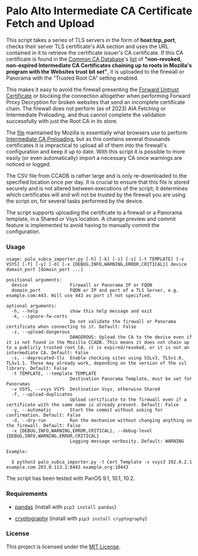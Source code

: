 # Palo Alto Intermediate CA Certificate Fetch and Upload

This script takes a series of TLS servers in the form of **host:tcp_port**, checks their server TLS certificate's AIA section and uses the URL contained in it to retrieve the certificate issuer's CA certificate. If this CA certificate is found in the [Common CA Database](https://www.ccadb.org/)'s [list](https://wiki.mozilla.org/CA/Intermediate_Certificates) of **"non-revoked, non-expired Intermediate CA Certificates chaining up to roots in Mozilla's program with the Websites trust bit set"**, it is uploaded to the firewall or Panorama with the "Trusted Root CA" setting enabled.

This makes it easy to avoid the firewall presenting the [Forward Untrust Certificate](https://docs.paloaltonetworks.com/pan-os/11-0/pan-os-admin/decryption/decryption-concepts/keys-and-certificates-for-decryption-policies) or blocking the connection altogether when performing Forward Proxy Decryption for broken websites that send an incomplete certificate chain. The firewall does not perform (as of 2023) AIA Fetching or Intermediate Preloading, and thus cannot complete the validation successfully with just the Root CA in its store.

The [file](https://ccadb-public.secure.force.com/mozilla/MozillaIntermediateCertsCSVReport) maintained by Mozilla is essentially what browsers use to perform [Intermediate CA Preloading](https://blog.mozilla.org/security/2020/11/13/preloading-intermediate-ca-certificates-into-firefox/), but as this contains several thousands certificates it is impractical to upload all of them into the firewall's configuration and keep it up to date. With this script it is possible to more easily (or even automatically) import a necessary CA once warnings are noticed or logged.

The CSV file from CCADB is rather large and is only re-downloaded to the specified location once per day. It is crucial to ensure that this file is stored securely and is not altered between executions of the script; it determines which certificates will and will not be trusted by the firewall you are using the script on, for several tasks performed by the device.

The script supports uploading the certificate to a firewall or a Panorama template, in a Shared or Vsys location. A change preview and commit feature is implemented to avoid having to manually commit the configuration.

### Usage

```
usage: palo_subca_importer.py [-h] [-k] [-z] [-s] [-t TEMPLATE] [-v VSYS] [-f] [-y] [-d] [-x {DEBUG,INFO,WARNING,ERROR,CRITICAL}] device domain_port [domain_port ...]

positional arguments:
  device                Firewall or Panorama IP or FQDN
  domain_port           FQDN or IP and port of a TLS Server, e.g. example.com:443. Will use 443 as port if not specified.

optional arguments:
  -h, --help            show this help message and exit
  -k, --ignore-fw-certs
                        Do not validate the firewall or Panorama certificate when connecting to it. Default: False
  -z, --upload-dangerous
                        DANGEROUS: Upload the CA to the device even if it is not found in the Mozilla CCADB. This means it does not chain up to a publicly trusted root CA, it is expired/revoked, or it is not an intermediate CA. Default: False
  -s, --deprecated-tls  Enable checking sites using SSLv3, TLSv1.0, TLSv1.1. These may already work, depending on the version of the ssl library. Default: False
  -t TEMPLATE, --template TEMPLATE
                        Destination Panorama Template, must be set for Panoramas
  -v VSYS, --vsys VSYS  Destination Vsys, otherwise Shared
  -f, --upload-duplicates
                        Upload certificate to the firewall even if a certificate with the same name is already present. Default: False
  -y, --automatic       Start the commit without asking for confirmation. Default: False
  -d, --dry-run         Run the mechanism without changing anything on the firewall. Default: False
  -x {DEBUG,INFO,WARNING,ERROR,CRITICAL}, --debug-level {DEBUG,INFO,WARNING,ERROR,CRITICAL}
                        Logging message verbosity. Default: WARNING
```
```
Example:

  $ python3 palo_subca_importer.py -t Cert_Template -v vsys3 192.0.2.1 example.com 203.0.113.1:8443 example.org:10443
```

The script has been tested with PanOS 9.1, 10.1, 10.2.

### Requirements

- [pandas](https://pypi.org/project/pandas/) (install with ```pip3 install pandas```)

- [cryptography](https://pypi.org/project/cryptography/) (install with ```pip3 install cryptography```)

### License

This project is licensed under the [MIT License](LICENSE).
